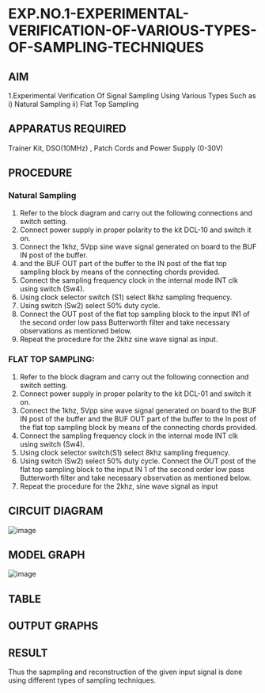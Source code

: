 # EXP.NO.1-EXPERIMENTAL-VERIFICATION-OF-VARIOUS-TYPES-OF-SAMPLING-TECHNIQUES
 

## AIM
 1.Experimental Verification Of Signal Sampling Using Various Types Such as 
    i) Natural Sampling
    ii) Flat Top Sampling

## APPARATUS REQUIRED
 Trainer Kit, DSO(10MHz) , Patch Cords and Power Supply (0-30V)   
## PROCEDURE
### Natural Sampling
1. Refer to the block diagram and carry out the following connections and switch setting.
2. Connect power supply in proper polarity to the kit DCL-10 and switch it on.
3. Connect the 1khz, 5Vpp sine wave signal generated on board to the BUF IN post of the buffer.
4. and the BUF OUT part of the buffer to the IN post of the flat top sampling block by means of the 
connecting chords provided.
5. Connect the sampling frequency clock in the internal mode INT clk using switch (Sw4).
6. Using clock selector switch (S1) select 8khz sampling frequency.
7. Using switch (Sw2) select 50% duty cycle.
8. Connect the OUT post of the flat top sampling block to the input IN1 of the second order low pass Butterworth filter and take necessary observations as mentioned below.
9. Repeat the procedure for the 2khz sine wave signal as input.

### FLAT TOP SAMPLING: 
1. Refer to the block diagram and carry out the following connection and switch setting.
2. Connect power supply in proper polarity to the kit DCL-01 and switch it on.
3. Connect the 1khz, 5Vpp sine wave signal generated on board to the BUF IN post of the buffer 
and the BUF OUT part of the buffer to the In post of the flat top sampling block by means of the 
connecting chords provided.
4. Connect the sampling frequency clock in the internal mode INT clk using switch (Sw4).
5. Using clock selector switch(S1) select 8khz sampling frequency.
6. Using switch (Sw2) select 50% duty cycle. 
Connect the OUT post of the flat top sampling block to the input IN 1 of the second order low
pass Butterworth filter and take necessary observation as mentioned below. 
7. Repeat the procedure for the 2khz, sine wave signal as input

## CIRCUIT DIAGRAM
![image](https://github.com/user-attachments/assets/7e2919ef-428b-4566-89bd-222e9826afec)

## MODEL GRAPH
![image](https://github.com/user-attachments/assets/65dc4597-8c81-4adf-8837-5a2d111d065f)

## TABLE

## OUTPUT GRAPHS

## RESULT 
Thus the sapmpling and reconstruction of the given input signal is done using different types of sampling techniques.
